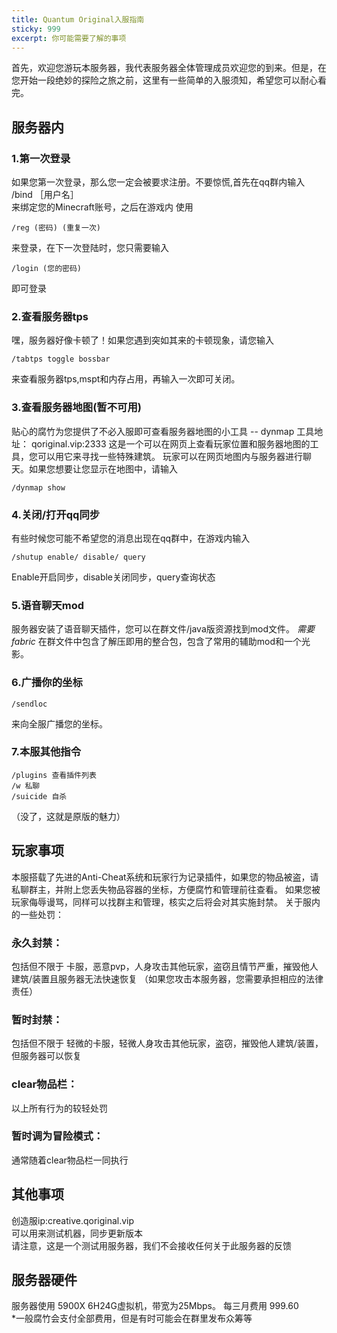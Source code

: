 ```yaml
---
title: Quantum Original入服指南
sticky: 999
excerpt: 你可能需要了解的事项
---
```

  首先，欢迎您游玩本服务器，我代表服务器全体管理成员欢迎您的到来。但是，在您开始一段绝妙的探险之旅之前，这里有一些简单的入服须知，希望您可以耐心看完。
## 服务器内

### 1.第一次登录
如果您第一次登录，那么您一定会被要求注册。不要惊慌,首先在qq群内输入\
/bind ［用户名］ \
来绑定您的Minecraft账号，之后在游戏内
使用
```Command
/reg (密码) (重复一次)
```
来登录，在下一次登陆时，您只需要输入
```Command
/login (您的密码)
```
即可登录

### 2.查看服务器tps
嘿，服务器好像卡顿了！如果您遇到突如其来的卡顿现象，请您输入
```Command
/tabtps toggle bossbar
```
来查看服务器tps,mspt和内存占用，再输入一次即可关闭。

### 3.查看服务器地图(暂不可用)
贴心的腐竹为您提供了不必入服即可查看服务器地图的小工具  -- dynmap
工具地址： qoriginal.vip:2333
这是一个可以在网页上查看玩家位置和服务器地图的工具，您可以用它来寻找一些特殊建筑。
玩家可以在网页地图内与服务器进行聊天。如果您想要让您显示在地图中，请输入
``` Command
/dynmap show
```
### 4.关闭/打开qq同步
有些时候您可能不希望您的消息出现在qq群中，在游戏内输入
```Command
/shutup enable/ disable/ query
```
Enable开启同步，disable关闭同步，query查询状态
### 5.语音聊天mod
服务器安装了语音聊天插件，您可以在群文件/java版资源找到mod文件。
*需要fabric*
在群文件中包含了解压即用的整合包，包含了常用的辅助mod和一个光影。
### 6.广播你的坐标
``` command
/sendloc
```
来向全服广播您的坐标。
### 7.本服其他指令

``` Command
/plugins 查看插件列表
/w 私聊
/suicide 自杀
```
（没了，这就是原版的魅力）

## 玩家事项
本服搭载了先进的Anti-Cheat系统和玩家行为记录插件，如果您的物品被盗，请私聊群主，并附上您丢失物品容器的坐标，方便腐竹和管理前往查看。
如果您被玩家侮辱谩骂，同样可以找群主和管理，核实之后将会对其实施封禁。
关于服内的一些处罚：
### 永久封禁：
包括但不限于 卡服，恶意pvp，人身攻击其他玩家，盗窃且情节严重，摧毁他人建筑/装置且服务器无法快速恢复 （如果您攻击本服务器，您需要承担相应的法律责任）
### 暂时封禁：
包括但不限于 轻微的卡服，轻微人身攻击其他玩家，盗窃，摧毁他人建筑/装置，但服务器可以恢复
### clear物品栏：
以上所有行为的较轻处罚
### 暂时调为冒险模式：
通常随着clear物品栏一同执行

## 其他事项
创造服ip:creative.qoriginal.vip \
可以用来测试机器，同步更新版本 \
请注意，这是一个测试用服务器，我们不会接收任何关于此服务器的反馈
## 服务器硬件
服务器使用 5900X 6H24G虚拟机，带宽为25Mbps。
每三月费用 999.60\
*一般腐竹会支付全部费用，但是有时可能会在群里发布众筹等
